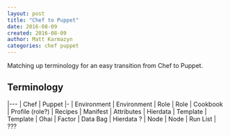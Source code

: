 ```yaml
---
layout: post
title: "Chef to Puppet"
date: 2016-08-09
created: 2016-08-09
author: Matt Karmazyn
categories: chef puppet
---
```

Matching up terminology for an easy transition from Chef to Puppet.

<!--break-->

## Terminology

|---
| Chef        | Puppet
|-
| Environment | Environment
| Role        | Role
| Cookbook    | Profile (role?)
| Recipes     | Manifest
| Attributes  | Hierdata
| Template    | Template
| Ohai        | Factor
| Data Bag    | Hierdata ?
| Node        | Node
| Run List    | ???
